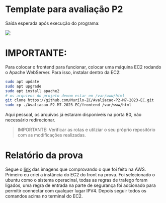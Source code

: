 # Template para avaliação P2

Saída esperada após execução do programa:

<img src="./media/tela-front.png" display="flex">

# IMPORTANTE:

Para colocar o frontend para funcionar, colocar uma máquina EC2 rodando o Apache WebServer.
Para isso, instalar dentro da EC2:

```bash
sudo apt update
sudo apt upgrade
sudo apt install apache2
# os arquivos do projeto devem estar em /var/www/html
git clone https://github.com/Murilo-ZC/Avaliacao-P2-M7-2023-EC.git
sudo cp ./Avaliacao-P2-M7-2023-EC/frontend /var/www/html
```

Aqui pessoal, os arquivos já estaram disponíveis na porta 80, não necessário redirecionar.

> IMPORTANTE: Verificar as rotas e utilziar o seu próprio repositório com as modificações realizadas.

# Relatório da prova
Segue o [link](https://docs.google.com/document/d/1Qd2RWp6XjU82leSxHrZPTcZlCuJB-cRt6MRWa-I-fkY/edit?usp=sharing) das imagens que comprovando o que foi feito na AWS.
Primeiro eu criei a instância do EC2 do front na prova. Foi selecionado o ubuntu como o sistema operacinal, todas as regras de trafego foram ligados, uma regra de entrada na parte de segurança foi adcionado para permitir connectar com qualquer lugar IPV4. Depois seguir todos os comandos acima no terminal do EC2.
